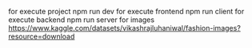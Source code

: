  for execute project
npm run dev
for execute frontend
npm run client
for execute  backend
npm run server
for images
https://www.kaggle.com/datasets/vikashrajluhaniwal/fashion-images?resource=download
